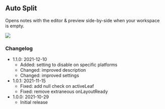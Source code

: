 ## Auto Split

Opens notes with the editor & preview side-by-side when your workspace is empty.

![](https://raw.githubusercontent.com/jsartelle/obsidian-auto-split/master/preview.gif)

### Changelog

- 1.1.0: 2021-12-10
    - Added: setting to disable on specific platforms
    - Changed: improved description
    - Changed: improved settings
- 1.0.1: 2021-11-15
    - Fixed: add null check on activeLeaf
    - Fixed: remove extraneous onLayoutReady
- 1.0.0: 2021-10-29
    - Initial release